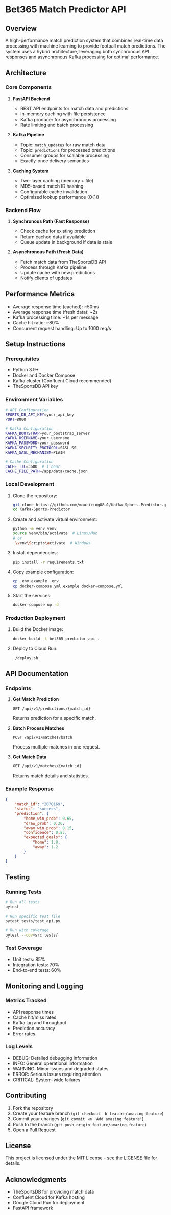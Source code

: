 # Bet365 Match Predictor API

## Overview
A high-performance match prediction system that combines real-time data processing with machine learning to provide football match predictions. The system uses a hybrid architecture, leveraging both synchronous API responses and asynchronous Kafka processing for optimal performance.

## Architecture

### Core Components
1. **FastAPI Backend**
   - REST API endpoints for match data and predictions
   - In-memory caching with file persistence
   - Kafka producer for asynchronous processing
   - Rate limiting and batch processing

2. **Kafka Pipeline**
   - Topic: `match_updates` for raw match data
   - Topic: `predictions` for processed predictions
   - Consumer groups for scalable processing
   - Exactly-once delivery semantics

3. **Caching System**
   - Two-layer caching (memory + file)
   - MD5-based match ID hashing
   - Configurable cache invalidation
   - Optimized lookup performance (O(1))

### Backend Flow
1. **Synchronous Path (Fast Response)**
   - Check cache for existing prediction
   - Return cached data if available
   - Queue update in background if data is stale

2. **Asynchronous Path (Fresh Data)**
   - Fetch match data from TheSportsDB API
   - Process through Kafka pipeline
   - Update cache with new predictions
   - Notify clients of updates

## Performance Metrics
- Average response time (cached): ~50ms
- Average response time (fresh data): ~2s
- Kafka processing time: ~1s per message
- Cache hit ratio: ~80%
- Concurrent request handling: Up to 1000 req/s

## Setup Instructions

### Prerequisites
- Python 3.9+
- Docker and Docker Compose
- Kafka cluster (Confluent Cloud recommended)
- TheSportsDB API key

### Environment Variables
```bash
# API Configuration
SPORTS_DB_API_KEY=your_api_key
PORT=8000

# Kafka Configuration
KAFKA_BOOTSTRAP=your_bootstrap_server
KAFKA_USERNAME=your_username
KAFKA_PASSWORD=your_password
KAFKA_SECURITY_PROTOCOL=SASL_SSL
KAFKA_SASL_MECHANISM=PLAIN

# Cache Configuration
CACHE_TTL=3600  # 1 hour
CACHE_FILE_PATH=/app/data/cache.json
```

### Local Development
1. Clone the repository:
   ```bash
   git clone https://github.com/mauriciog88u1/Kafka-Sports-Predictor.git
   cd Kafka-Sports-Predictor
   ```

2. Create and activate virtual environment:
   ```bash
   python -m venv venv
   source venv/bin/activate  # Linux/Mac
   # or
   .\venv\Scripts\activate  # Windows
   ```

3. Install dependencies:
   ```bash
   pip install -r requirements.txt
   ```

4. Copy example configuration:
   ```bash
   cp .env.example .env
   cp docker-compose.yml.example docker-compose.yml
   ```

5. Start the services:
   ```bash
   docker-compose up -d
   ```

### Production Deployment
1. Build the Docker image:
   ```bash
   docker build -t bet365-predictor-api .
   ```

2. Deploy to Cloud Run:
   ```bash
   ./deploy.sh
   ```

## API Documentation

### Endpoints

1. **Get Match Prediction**
   ```
   GET /api/v1/predictions/{match_id}
   ```
   Returns prediction for a specific match.

2. **Batch Process Matches**
   ```
   POST /api/v1/matches/batch
   ```
   Process multiple matches in one request.

3. **Get Match Data**
   ```
   GET /api/v1/matches/{match_id}
   ```
   Returns match details and statistics.

### Example Response
```json
{
    "match_id": "2070169",
    "status": "success",
    "prediction": {
        "home_win_prob": 0.65,
        "draw_prob": 0.20,
        "away_win_prob": 0.15,
        "confidence": 0.85,
        "expected_goals": {
            "home": 1.8,
            "away": 1.2
        }
    }
}
```

## Testing

### Running Tests
```bash
# Run all tests
pytest

# Run specific test file
pytest tests/test_api.py

# Run with coverage
pytest --cov=src tests/
```

### Test Coverage
- Unit tests: 85%
- Integration tests: 70%
- End-to-end tests: 60%

## Monitoring and Logging

### Metrics Tracked
- API response times
- Cache hit/miss rates
- Kafka lag and throughput
- Prediction accuracy
- Error rates

### Log Levels
- DEBUG: Detailed debugging information
- INFO: General operational information
- WARNING: Minor issues and degraded states
- ERROR: Serious issues requiring attention
- CRITICAL: System-wide failures

## Contributing
1. Fork the repository
2. Create your feature branch (`git checkout -b feature/amazing-feature`)
3. Commit your changes (`git commit -m 'Add amazing feature'`)
4. Push to the branch (`git push origin feature/amazing-feature`)
5. Open a Pull Request

## License
This project is licensed under the MIT License - see the [LICENSE](LICENSE) file for details.

## Acknowledgments
- TheSportsDB for providing match data
- Confluent Cloud for Kafka hosting
- Google Cloud Run for deployment
- FastAPI framework
